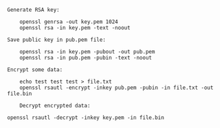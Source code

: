

    Generate RSA key:
~~~
    openssl genrsa -out key.pem 1024 
    openssl rsa -in key.pem -text -noout
~~~
    Save public key in pub.pem file:
~~~
    openssl rsa -in key.pem -pubout -out pub.pem 
    openssl rsa -in pub.pem -pubin -text -noout 
~~~
    Encrypt some data:
~~~
    echo test test test > file.txt 
    openssl rsautl -encrypt -inkey pub.pem -pubin -in file.txt -out file.bin 

    Decrypt encrypted data:
~~~
    openssl rsautl -decrypt -inkey key.pem -in file.bin 
~~~
